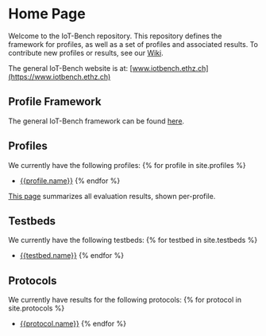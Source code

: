 # Home Page

Welcome to the IoT-Bench repository.
This repository defines the framework for profiles, as well as a set of profiles and associated results.
To contribute new profiles or results, see our [Wiki](TODO).

The general IoT-Bench website is at: [www.iotbench.ethz.ch](https://www.iotbench.ethz.ch)

## Profile Framework

The general IoT-Bench framework can be found [here](/pages/framework).

## Profiles

We currently have the following profiles:
{% for profile in site.profiles %}
* [{{profile.name}}](/profiles/{{profile.uid}})
{% endfor %}

[This page](pages/results-per-profile.html) summarizes all evaluation results, shown per-profile.

## Testbeds

We currently have the following testbeds:
{% for testbed in site.testbeds %}
* [{{testbed.name}}](/testbeds/{{testbed.uid}})
{% endfor %}

## Protocols

We currently have results for the following protocols:
{% for protocol in site.protocols %}
* [{{protocol.name}}](/protocols/{{protocol.uid}})
{% endfor %}
